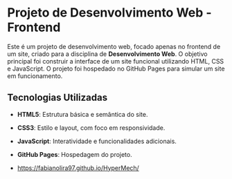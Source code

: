 # Projeto de Desenvolvimento Web - Frontend

Este é um projeto de desenvolvimento web, focado apenas no frontend de um site, criado para a disciplina de **Desenvolvimento Web**. O objetivo principal foi construir a interface de um site funcional utilizando HTML, CSS e JavaScript. O projeto foi hospedado no GitHub Pages para simular um site em funcionamento.

## Tecnologias Utilizadas

- **HTML5**: Estrutura básica e semântica do site.
- **CSS3**: Estilo e layout, com foco em responsividade.
- **JavaScript**: Interatividade e funcionalidades adicionais.
- **GitHub Pages**: Hospedagem do projeto.

- https://fabianolira97.github.io/HyperMech/
